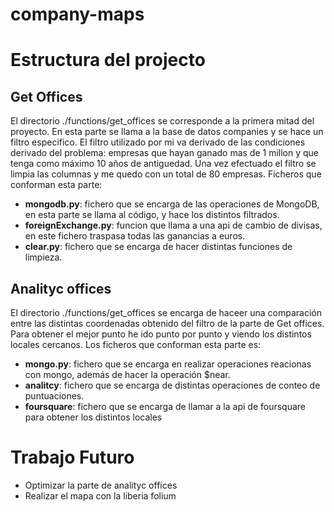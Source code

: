 # company-maps



# Estructura del projecto

## Get Offices

El directorio ./functions/get_offices se corresponde a la primera mitad del proyecto.
En esta parte se llama a la base de datos companies y se hace un filtro especifico. El
filtro utilizado por mi va derivado de las condiciones derivado del problema: empresas
que hayan ganado mas de 1 millon y que tenga como máximo 10 años de antiguedad. Una vez
efectuado el filtro se limpia las columnas y me quedo con un total de 80 empresas. 
Ficheros que conforman esta parte:

- **mongodb.py**: fichero que se encarga de las operaciones de MongoDB, en esta parte 
se llama al código, y hace los distintos filtrados.
- **foreignExchange.py**: funcion que llama a una api de cambio de divisas, en este fichero
traspasa todas las ganancias a euros.
- **clear.py**: fichero que se encarga de hacer distintas funciones de limpieza.


## Analityc offices

El directorio  ./functions/get_offices se encarga de haceer una comparación entre 
las distintas coordenadas obtenido del filtro de la parte de Get offices. Para obtener
el mejor punto he ido punto por punto y viendo los distintos locales cercanos. Los ficheros
que conforman esta parte es:

- **mongo.py**: fichero que se encarga en realizar operaciones reacionas con mongo, además
de hacer la operación $near.
- **analitcy**: fichero que se encarga de distintas operaciones de conteo de puntuaciones.
- **foursquare**: fichero que se encarga de llamar a la api de foursquare para obtener los 
distintos locales

# Trabajo Futuro

- Optimizar la parte de analityc offices
- Realizar el mapa con la liberia folium
